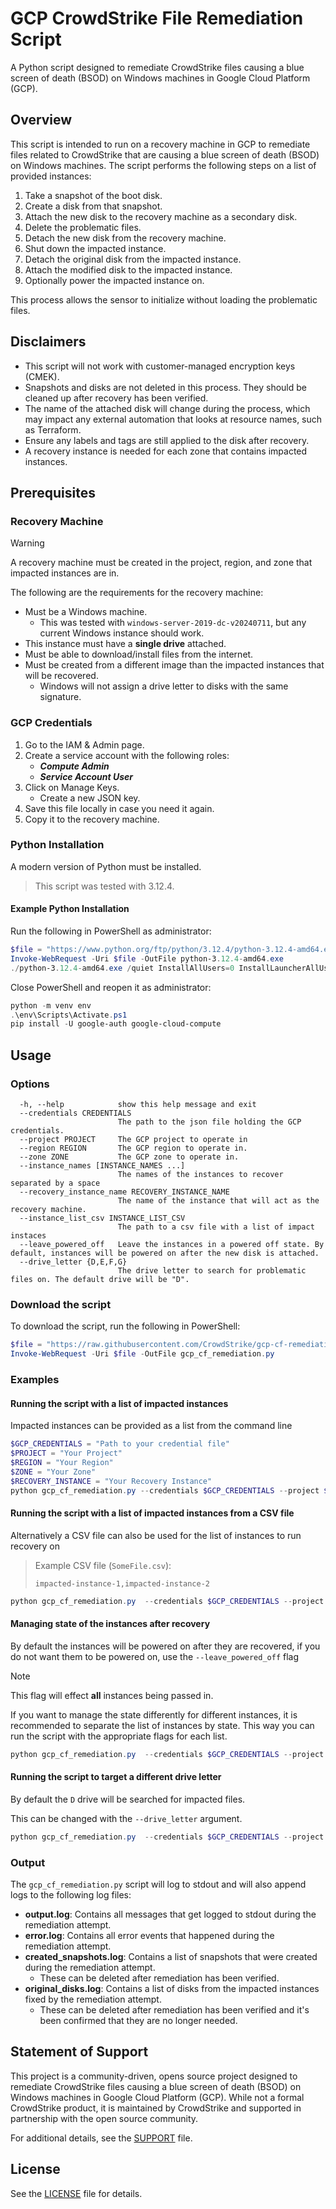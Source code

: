 # GCP CrowdStrike File Remediation Script

A Python script designed to remediate CrowdStrike files causing a blue screen of death (BSOD) on Windows machines in Google Cloud Platform (GCP).

## Overview

This script is intended to run on a recovery machine in GCP to remediate files related to CrowdStrike that are causing a blue screen of death (BSOD) on Windows machines. The script performs the following steps on a list of provided instances:

1. Take a snapshot of the boot disk.
2. Create a disk from that snapshot.
3. Attach the new disk to the recovery machine as a secondary disk.
4. Delete the problematic files.
5. Detach the new disk from the recovery machine.
6. Shut down the impacted instance.
7. Detach the original disk from the impacted instance.
8. Attach the modified disk to the impacted instance.
9. Optionally power the impacted instance on.

This process allows the sensor to initialize without loading the problematic files.

## Disclaimers

- This script will not work with customer-managed encryption keys (CMEK).
- Snapshots and disks are not deleted in this process. They should be cleaned up after recovery has been verified.
- The name of the attached disk will change during the process, which may impact any external automation that looks at resource names, such as Terraform.
- Ensure any labels and tags are still applied to the disk after recovery.
- A recovery instance is needed for each zone that contains impacted instances.

## Prerequisites

### Recovery Machine

> [!WARNING]
> A recovery machine must be created in the project, region, and zone that impacted instances are in.

The following are the requirements for the recovery machine:

- Must be a Windows machine.
  - This was tested with `windows-server-2019-dc-v20240711`, but any current Windows instance should work.
- This instance must have a **single drive** attached.
- Must be able to download/install files from the internet.
- Must be created from a different image than the impacted instances that will be recovered.
  - Windows will not assign a drive letter to disks with the same signature.

### GCP Credentials

1. Go to the IAM & Admin page.
2. Create a service account with the following roles:
   - ***Compute Admin***
   - ***Service Account User***
3. Click on Manage Keys.
   - Create a new JSON key.
4. Save this file locally in case you need it again.
5. Copy it to the recovery machine.

### Python Installation

A modern version of Python must be installed.

> This script was tested with 3.12.4.

#### Example Python Installation

Run the following in PowerShell as administrator:

```PowerShell
$file = "https://www.python.org/ftp/python/3.12.4/python-3.12.4-amd64.exe"
Invoke-WebRequest -Uri $file -OutFile python-3.12.4-amd64.exe
./python-3.12.4-amd64.exe /quiet InstallAllUsers=0 InstallLauncherAllUsers=0 PrependPath=1 Include_test=0
```

Close PowerShell and reopen it as administrator:

```PowerShell
python -m venv env
.\env\Scripts\Activate.ps1
pip install -U google-auth google-cloud-compute
```

## Usage

### Options

```
  -h, --help            show this help message and exit
  --credentials CREDENTIALS
                        The path to the json file holding the GCP credentials.
  --project PROJECT     The GCP project to operate in
  --region REGION       The GCP region to operate in.
  --zone ZONE           The GCP zone to operate in.
  --instance_names [INSTANCE_NAMES ...]
                        The names of the instances to recover separated by a space
  --recovery_instance_name RECOVERY_INSTANCE_NAME
                        The name of the instance that will act as the recovery machine.
  --instance_list_csv INSTANCE_LIST_CSV
                        The path to a csv file with a list of impact instaces
  --leave_powered_off   Leave the instances in a powered off state. By default, instances will be powered on after the new disk is attached.
  --drive_letter {D,E,F,G}
                        The drive letter to search for problematic files on. The default drive will be "D".
```

### Download the script

To download the script, run the following in PowerShell:

```PowerShell
$file = "https://raw.githubusercontent.com/CrowdStrike/gcp-cf-remediation/main/gcp_cf_remediation.py"
Invoke-WebRequest -Uri $file -OutFile gcp_cf_remediation.py
```

### Examples

#### Running the script with a list of impacted instances

Impacted instances can be provided as a list from the command line

```PowerShell
$GCP_CREDENTIALS = "Path to your credential file"
$PROJECT = "Your Project"
$REGION = "Your Region"
$ZONE = "Your Zone"
$RECOVERY_INSTANCE = "Your Recovery Instance"
python gcp_cf_remediation.py --credentials $GCP_CREDENTIALS --project $PROJECT --region $REGION --zone $ZONE --recovery_instance_name $RECOVERY_INSTANCE --instance_names impacted-instance-1 impacted-instance-2
```

#### Running the script with a list of impacted instances from a CSV file

Alternatively a CSV file can also be used for the list of instances to run recovery on

> Example CSV file (`SomeFile.csv`):
>
> ```csv
> impacted-instance-1,impacted-instance-2
> ```

```PowerShell
python gcp_cf_remediation.py  --credentials $GCP_CREDENTIALS --project $PROJECT --region $REGION --zone $ZONE --recovery_instance_name $RECOVERY_INSTANCE --instance_list_csv "SomeFile.csv"
```

#### Managing state of the instances after recovery

By default the instances will be powered on after they are recovered, if you do not want them to be powered on, use the `--leave_powered_off` flag

> [!NOTE]
> This flag will effect **all** instances being passed in.
>
> If you want to manage the state differently for different instances, it is recommended to separate the list of instances by state. This way you can run the script with the appropriate flags for each list.

```PowerShell
python gcp_cf_remediation.py  --credentials $GCP_CREDENTIALS --project $PROJECT --region $REGION --zone $ZONE --recovery_instance_name $RECOVERY_INSTANCE --instance_list_csv "SomeFile.csv" --leave_powered_off
```

#### Running the script to target a different drive letter

By default the `D` drive will be searched for impacted files.

This can be changed with the `--drive_letter` argument.

```PowerShell
python gcp_cf_remediation.py  --credentials $GCP_CREDENTIALS --project $PROJECT --region $REGION --zone $ZONE --recovery_instance_name $RECOVERY_INSTANCE --instance_list_csv "SomeFile.csv" --drive_letter "E"
```

### Output

The `gcp_cf_remediation.py` script will log to stdout and will also append logs to the following log files:

- **output.log**: Contains all messages that get logged to stdout during the remediation attempt.
- **error.log**: Contains all error events that happened during the remediation attempt.
- **created_snapshots.log**: Contains a list of snapshots that were created during the remediation attempt.
  - These can be deleted after remediation has been verified.
- **original_disks.log**: Contains a list of disks from the impacted instances fixed by the remediation attempt.
  - These can be deleted after remediation has been verified and it's been confirmed that they are no longer needed.

## Statement of Support

This project is a community-driven, opens source project designed to remediate CrowdStrike files causing a blue screen of death (BSOD) on Windows machines in Google Cloud Platform (GCP). While not a formal CrowdStrike product, it is maintained by CrowdStrike and supported in partnership with the open source community.

For additional details, see the [SUPPORT](SUPPORT.md) file.

## License

See the [LICENSE](LICENSE) file for details.
